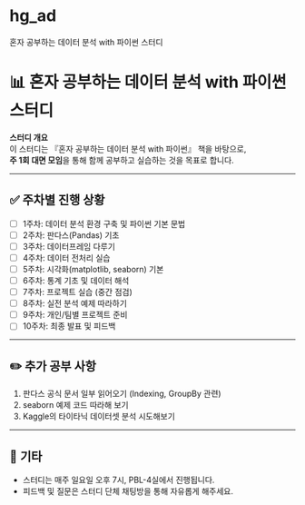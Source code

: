 # hg_ad
혼자 공부하는 데이터 분석 with 파이썬 스터디

# 📊 혼자 공부하는 데이터 분석 with 파이썬 스터디

**스터디 개요**  
이 스터디는 『혼자 공부하는 데이터 분석 with 파이썬』 책을 바탕으로,  
**주 1회 대면 모임**을 통해 함께 공부하고 실습하는 것을 목표로 합니다.

---

## ✅ 주차별 진행 상황

- [ ] 1주차: 데이터 분석 환경 구축 및 파이썬 기본 문법
- [ ] 2주차: 판다스(Pandas) 기초
- [ ] 3주차: 데이터프레임 다루기
- [ ] 4주차: 데이터 전처리 실습
- [ ] 5주차: 시각화(matplotlib, seaborn) 기본
- [ ] 6주차: 통계 기초 및 데이터 해석
- [ ] 7주차: 프로젝트 실습 (중간 점검)
- [ ] 8주차: 실전 분석 예제 따라하기
- [ ] 9주차: 개인/팀별 프로젝트 준비
- [ ] 10주차: 최종 발표 및 피드백

---

## ✏️ 추가 공부 사항

1. 판다스 공식 문서 일부 읽어오기 (Indexing, GroupBy 관련)
2. seaborn 예제 코드 따라해 보기
3. Kaggle의 타이타닉 데이터셋 분석 시도해보기

---

## 📌 기타

- 스터디는 매주 일요일 오후 7시, PBL-4실에서 진행됩니다.
- 피드백 및 질문은 스터디 단체 채팅방을 통해 자유롭게 해주세요.
